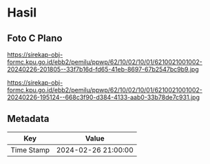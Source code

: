 # Hasil

## Foto C Plano

https://sirekap-obj-formc.kpu.go.id/ebb2/pemilu/ppwp/62/10/02/10/01/6210021001002-20240226-201805--33f7b16d-fd65-41eb-8697-67b2547bc9b9.jpg

https://sirekap-obj-formc.kpu.go.id/ebb2/pemilu/ppwp/62/10/02/10/01/6210021001002-20240226-195124--668c3f90-d384-4133-aab0-33b78de7c931.jpg


## Metadata

| Key        | Value               |
| ---------- | ------------------- |
| Time Stamp | 2024-02-26 21:00:00 |



